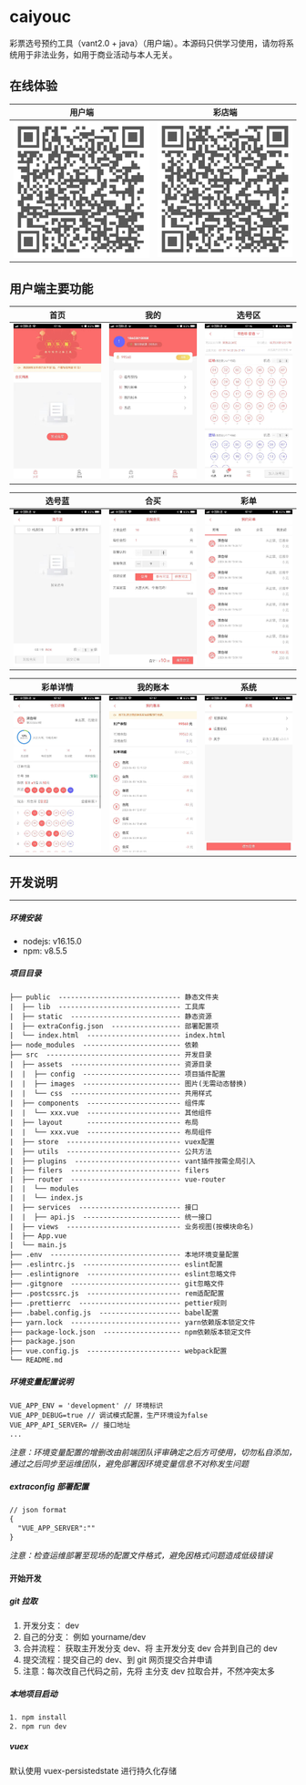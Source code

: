# caiyouc

彩票选号预约工具（vant2.0 + java）（用户端）。本源码只供学习使用，请勿将系统用于非法业务，如用于商业活动与本人无关。

## 在线体验
| 用户端 | 彩店端 |
| :------: | :------: |
| ![用户端](/screenshot/c.png) | ![彩店端](/screenshot/b.png) |

## 用户端主要功能
| 首页 | 我的 | 选号区 |
| :------: | :------: | :------: |
| ![首页](/screenshot/1.jpeg) | ![我的](/screenshot/2.jpeg) | ![选号区](/screenshot/3.jpeg) |

| 选号蓝 | 合买 | 彩单 |
| :------: | :------: | :------: |
| ![选号蓝](/screenshot/4.jpeg) | ![合买](/screenshot/5.jpeg) | ![彩单](/screenshot/6.jpeg) |

| 彩单详情 | 我的账本 | 系统 |
| :------: | :------: | :------: |
| ![彩单详情](/screenshot/7.jpeg) | ![我的账本](/screenshot/8.jpeg) | ![系统](/screenshot/9.jpeg) |


## 开发说明
--- 
##### 环境安装
- nodejs:  v16.15.0
- npm: v8.5.5

##### 项目目录

```
├── public  ------------------------------ 静态文件夹
|  ├── lib  ------------------------------ 工具库
|  ├── static  --------------------------- 静态资源
|  ├── extraConfig.json  ----------------- 部署配置项
|  └── index.html  ----------------------- index.html
├── node_modules  ------------------------ 依赖
├── src  --------------------------------- 开发目录
|  ├── assets  --------------------------- 资源目录
|  |  ├── config  ------------------------ 项目插件配置
|  |  ├── images  ------------------------ 图片(无需动态替换)
|  |  └── css  --------------------------- 共用样式
|  ├── components  ----------------------- 组件库
|  |  └── xxx.vue  ----------------------- 其他组件
|  ├── layout      ----------------------- 布局
|  |  └── xxx.vue  ----------------------- 布局组件
|  ├── store  ---------------------------- vuex配置
|  ├── utils  ---------------------------- 公共方法
|  ├── plugins  -------------------------- vant插件按需全局引入
|  ├── filers  --------------------------- filers
|  ├── router  --------------------------- vue-router
|  |  └── modules
|  |  └── index.js
|  ├── services  ------------------------- 接口
|  |  ├── api.js  ------------------------ 统一接口
|  ├── views  ---------------------------- 业务视图(按模块命名)
|  ├── App.vue
|  └── main.js
├── .env  -------------------------------- 本地环境变量配置
├── .eslintrc.js  ------------------------ eslint配置
├── .eslintignore  ----------------------- eslint忽略文件
├── .gitgnore  --------------------------- git忽略文件
├── .postcssrc.js  ----------------------- rem适配配置
├── .prettierrc  ------------------------- pettier规则
├── .babel.config.js  -------------------- babel配置
├── yarn.lock  --------------------------- yarn依赖版本锁定文件
├── package-lock.json  ------------------- npm依赖版本锁定文件
├── package.json
├── vue.config.js  ----------------------- webpack配置
└── README.md
```

##### 环境变量配置说明


```
VUE_APP_ENV = 'development' // 环境标识
VUE_APP_DEBUG=true // 调试模式配置，生产环境设为false
VUE_APP_API_SERVER= // 接口地址
...
```

_注意：环境变量配置的增删改由前端团队评审确定之后方可使用，切勿私自添加，通过之后同步至运维团队，避免部署因环境变量信息不对称发生问题_

##### extraconfig 部署配置

```
// json format
{
  "VUE_APP_SERVER":""
}
```

_注意：检查运维部署至现场的配置文件格式，避免因格式问题造成低级错误_

#### 开始开发

##### git 拉取


1. 开发分支： dev
2. 自己的分支： 例如 yourname/dev
3. 合并流程： 获取主开发分支 dev、将 主开发分支 dev 合并到自己的 dev
4. 提交流程：提交自己的 dev、到 git 网页提交合并申请
5. 注意：每次改自己代码之前，先将 主分支 dev 拉取合并，不然冲突太多

##### 本地项目启动

```
1. npm install
2. npm run dev
```

##### vuex

默认使用 vuex-persistedstate 进行持久化存储
